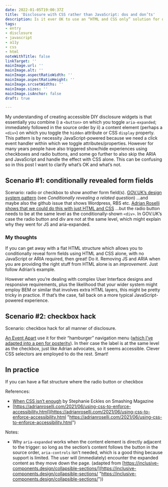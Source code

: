 ```yaml
---
date: 2022-01-05T19:00:37Z
title: 'Disclosure with CSS rather than JavaScript: dos and don’ts'
description: Is it ever OK to use an “HTML and CSS only” solution for disclosure widgets?
tags:
- entry
- disclosure
- javascript
- a11y
- css
- html
noteWithTitle: false
linkTarget: ''
mainImage.url: ''
mainImage.alt: ''
mainImage.aspectRatioWidth: ''
mainImage.aspectRatioHeight: ''
mainImage.srcsetWidths: ''
mainImage.sizes: ''
mainImage.isAnchor: false
draft: true

---
```


My understanding of creating accessible DIY disclosure widgets is that essentially you combine i) a `<button>` on which you toggle `aria-expanded`; immediately followed in the source order by ii) a content element (perhaps a `<div>`) on which you toggle the `hidden` attribute or CSS `display` property. This pattern is by necessity JavaScript-powered because we need a click event handler within which we toggle attributes/properties. However for many years people have also triggered show/hide experiences using checkboxes and radio buttons, and some go further to also skip the ARIA and JavaScript and handle the effect with CSS alone. This can be confusing so in this post I want to clarify what’s OK and what’s not.

## Scenario #1: conditionally revealed form fields

Scenario: radio or checkbox to show another form field(s). [GOV.UK’s design system pattern](https://design-system.service.gov.uk/components/radios/) (see _Conditionally revealing a related question_) …and maybe also the github issue that shows Wordpress, RBS etc. [Adrian Roselli shows that we could do this with just HTML and CSS](https://adrianroselli.com/2021/12/under-engineered-dependency-questions.html) …but the radio button needs to be at the same level as the conditionally-shown `<div>`. In GOV.UK’s case the radio button and div are not at the same level, which might explain why they went for JS and aria-expanded.

### My thoughts

If you can get away with a flat HTML structure which allows you to  conditionally reveal form fields using HTML and CSS alone, with no JavaScript or ARIA required, then great! Do it. Removing JS and ARIA when you are providing the right stuff from HTML alone is an _improvement_. Just follow Adrian’s example.

However when you’re dealing with complex User Interface designs and responsive requirements, plus the likelihood that your wider system might employ BEM or similar that involves extra HTML layers, this might be pretty tricky in practice. If that’s the case, fall back on a more typical JavaScript-powered experience. 

## Scenario #2: checkbox hack

Scenario: checkbox hack for all manner of disclosure. 

[An Event Apart](https://aneventapart.com/) use it for their “hamburger” navigation menu ([which I’ve adapted into a pen for posterity](https://codepen.io/fuzzylogicx/pen/LYNxZKb)). In their case the label is at the same level as the checkbox, just like Adrian advocates, so it seems accessible. Clever CSS selectors are employed to do the rest. Smart!

## In practice

If you can have a flat structure where the radio button or checkbox

References:

* [When CSS isn’t enough](https://www.smashingmagazine.com/2021/06/css-javascript-requirements-accessible-components/) by Stephanie Eckles on Smashing Magazine 
* [https://adrianroselli.com/2021/06/using-css-to-enforce-accessibility.html](https://adrianroselli.com/2021/06/using-css-to-enforce-accessibility.html "https://adrianroselli.com/2021/06/using-css-to-enforce-accessibility.html")

Notes:

* Why `aria-expanded` works when the content element is directly adjacent to the trigger: so long as the section’s content follows the button in the source order, `aria-controls` isn't needed, which is a good thing because support is limited. The user will (immediately) encounter the expanded content as they move down the page. (adapted from [https://inclusive-components.design/collapsible-sections/](https://inclusive-components.design/collapsible-sections/ "https://inclusive-components.design/collapsible-sections/"))